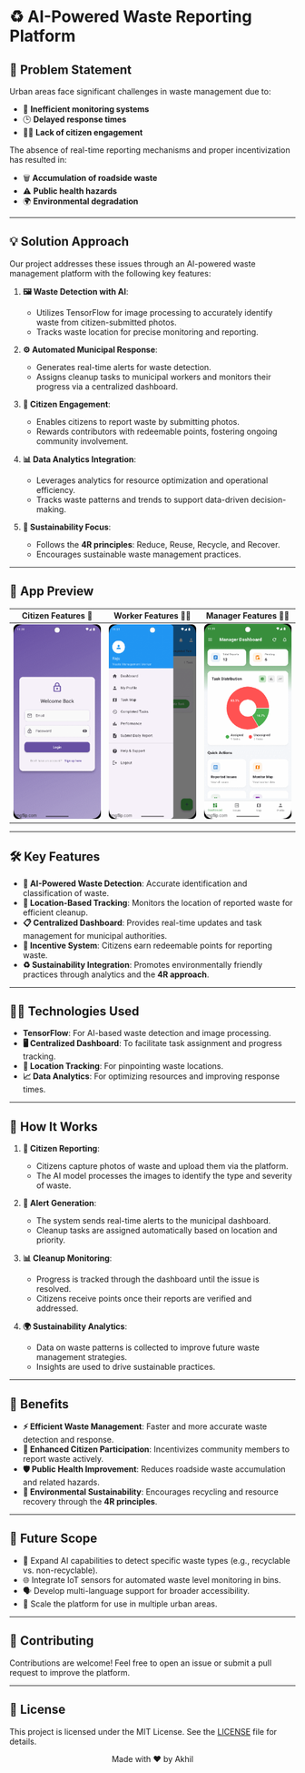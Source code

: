 # ♻️ AI-Powered Waste Reporting Platform

## 🛑 Problem Statement
Urban areas face significant challenges in waste management due to:
- 🚧 **Inefficient monitoring systems**
- 🕒 **Delayed response times**
- 🙅‍♂️ **Lack of citizen engagement**

The absence of real-time reporting mechanisms and proper incentivization has resulted in:
- 🗑️ **Accumulation of roadside waste**
- ⚠️ **Public health hazards**
- 🌍 **Environmental degradation**

---

## 💡 Solution Approach
Our project addresses these issues through an AI-powered waste management platform with the following key features:


1. **🖼️ Waste Detection with AI**:
   - Utilizes TensorFlow for image processing to accurately identify waste from citizen-submitted photos.
   - Tracks waste location for precise monitoring and reporting.

2. **⚙️ Automated Municipal Response**:
   - Generates real-time alerts for waste detection.
   - Assigns cleanup tasks to municipal workers and monitors their progress via a centralized dashboard.

3. **🤝 Citizen Engagement**:
   - Enables citizens to report waste by submitting photos.
   - Rewards contributors with redeemable points, fostering ongoing community involvement.

4. **📊 Data Analytics Integration**:
   - Leverages analytics for resource optimization and operational efficiency.
   - Tracks waste patterns and trends to support data-driven decision-making.

5. **🌱 Sustainability Focus**:
   - Follows the **4R principles**: Reduce, Reuse, Recycle, and Recover.
   - Encourages sustainable waste management practices.

---

## 🎥 App Preview

| Citizen Features 👥 | Worker Features 👨‍🌾 | Manager Features 🦸‍♂️ |
|---------------------|---------------------|----------------------|
| ![Citizen GIF](./assets/gif/citizen.gif) | ![Hospital GIF](./assets/gif/worker.gif) | ![Blood Bank GIF](./assets/gif/manager.gif) |

---

## 🛠️ Key Features
- **🤖 AI-Powered Waste Detection**: Accurate identification and classification of waste.
- **📍 Location-Based Tracking**: Monitors the location of reported waste for efficient cleanup.
- **📋 Centralized Dashboard**: Provides real-time updates and task management for municipal authorities.
- **🎁 Incentive System**: Citizens earn redeemable points for reporting waste.
- **♻️ Sustainability Integration**: Promotes environmentally friendly practices through analytics and the **4R approach**.

---

## 🧑‍💻 Technologies Used
- **TensorFlow**: For AI-based waste detection and image processing.
- **🖥️ Centralized Dashboard**: To facilitate task assignment and progress tracking.
- **📡 Location Tracking**: For pinpointing waste locations.
- **📈 Data Analytics**: For optimizing resources and improving response times.

---

## 🔄 How It Works
1. **📸 Citizen Reporting**:
   - Citizens capture photos of waste and upload them via the platform.
   - The AI model processes the images to identify the type and severity of waste.

2. **🚨 Alert Generation**:
   - The system sends real-time alerts to the municipal dashboard.
   - Cleanup tasks are assigned automatically based on location and priority.

3. **📊 Cleanup Monitoring**:
   - Progress is tracked through the dashboard until the issue is resolved.
   - Citizens receive points once their reports are verified and addressed.

4. **🌍 Sustainability Analytics**:
   - Data on waste patterns is collected to improve future waste management strategies.
   - Insights are used to drive sustainable practices.

---

## 🌟 Benefits
- **⚡ Efficient Waste Management**: Faster and more accurate waste detection and response.
- **🙌 Enhanced Citizen Participation**: Incentivizes community members to report waste actively.
- **🛡️ Public Health Improvement**: Reduces roadside waste accumulation and related hazards.
- **🌱 Environmental Sustainability**: Encourages recycling and resource recovery through the **4R principles**.

---

## 🔮 Future Scope
- 🤖 Expand AI capabilities to detect specific waste types (e.g., recyclable vs. non-recyclable).
- 🌐 Integrate IoT sensors for automated waste level monitoring in bins.
- 🗣️ Develop multi-language support for broader accessibility.
- 🌆 Scale the platform for use in multiple urban areas.

---

## 🤝 Contributing
Contributions are welcome! Feel free to open an issue or submit a pull request to improve the platform.

---

## 📜 License
This project is licensed under the MIT License. See the [LICENSE](./LICENSE) file for details.

<p align="center">
  Made with ❤️ by Akhil
</p>
